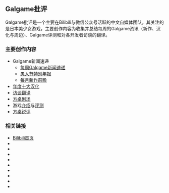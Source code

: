 ## Galgame批评

Galgame批评是一个主要在Bilibili与微信公众号活跃的中文自媒体团队。其关注的是日本美少女游戏，主要创作内容为收集并总结每周的Galgame资讯（新作、汉化与周边）、Galgame评测和对各开发者访谈的翻译。

### 主要创作内容
+ Galgame新闻速递  
  + [每周Galgame新闻速递](https://space.bilibili.com/2072586344/channel/collectiondetail?sid=37612)  
  + [愚人节特别年报](https://space.bilibili.com/2072586344/channel/collectiondetail?sid=2629091)  
  + [每月新作前瞻](https://space.bilibili.com/2072586344/channel/collectiondetail?sid=466175)  
+ [年度十大汉化](https://space.bilibili.com/2072586344/channel/collectiondetail?sid=825358)  
+ [访谈翻译](https://www.bilibili.com/read/readlist/rl494743)  
+ [方桌剧场](https://space.bilibili.com/2072586344/channel/collectiondetail?sid=1755353)  
+ 游戏[介绍](https://space.bilibili.com/2072586344/channel/collectiondetail?sid=3116449)与[评测](https://space.bilibili.com/2072586344/channel/collectiondetail?sid=1464523)  
+ [方桌锐评](https://space.bilibili.com/2072586344/channel/collectiondetail?sid=732105)  

### 相关链接

+ [Bilibili首页](https://space.bilibili.com/2072586344)
+ 
+ 
+ 
+ 
+ 
+ 
+ 
+ 
+ 